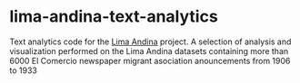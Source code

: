 # lima-andina-text-analytics
Text analytics code for the [Lima Andina](https://limandina.org/ "Lima Andina") project. A selection of analysis and visualization performed on the Lima Andina datasets containing more than 6000 El Comercio newspaper migrant asociation anouncements from 1906 to 1933
